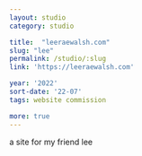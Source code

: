 ```yaml
---
layout: studio
category: studio

title:  "leeraewalsh.com"
slug: "lee"
permalink: /studio/:slug
link: 'https://leeraewalsh.com'

year: '2022'
sort-date: '22-07'
tags: website commission

more: true
---
```


<p>a site for my friend lee</p>

